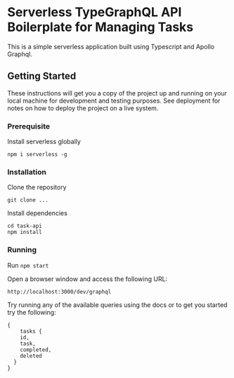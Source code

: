 
# Serverless TypeGraphQL API Boilerplate for Managing Tasks

This is a simple serverless application built using Typescript and Apollo Graphql.

## Getting Started

These instructions will get you a copy of the project up and running on your local machine for development and testing purposes. See deployment for notes on how to deploy the project on a live system.


### Prerequisite


Install serverless globally

```
npm i serverless -g
```


### Installation


Clone the repository

```
git clone ...
```

Install dependencies

```
cd task-api
npm install
```


### Running


Run ```npm start```

Open a browser window and access the following URL:


```
http://localhost:3000/dev/graphql
```

Try running any of the available queries using the docs or to get you started try the following:

```
{
	tasks {
    id,
    task,
    completed,
    deleted
  }
}
```